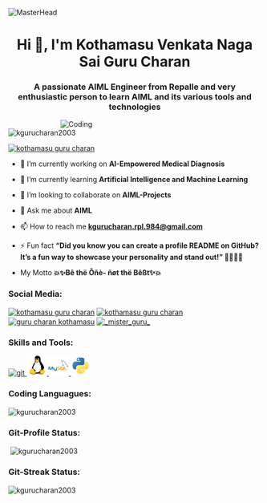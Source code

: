 ![MasterHead](https://user-images.githubusercontent.com/90236635/232446433-d5540fa2-fe28-4bb8-b929-cdb51fe61336.gif)
<h1 align="center">Hi 👋, I'm Kothamasu Venkata Naga Sai Guru Charan</h1>
<h3 align="center">A passionate AIML Engineer from Repalle and very enthusiastic person to learn AIML and its various tools and technologies</h3>
<img align="right" alt="Coding" width="400" src="https://i.pinimg.com/originals/17/a3/ef/17a3effbfcfc3e2fc1f23e512cff50bb.gif">
<p align="left"> <img src="https://komarev.com/ghpvc/?username=kgurucharan2003&label=Profile%20views&color=0e75b6&style=flat" alt="kgurucharan2003" /> </p>
<p align="left"> <a href="https://twitter.com/kothamasu guru charan" target="blank"><img src="https://img.shields.io/twitter/follow/kothamasu guru charan?logo=twitter&style=for-the-badge" alt="kothamasu guru charan" /></a> </p>

- 🔭 I’m currently working on **AI-Empowered Medical Diagnosis**

- 🌱 I’m currently learning **Artificial Intelligence and Machine Learning**

- 👯 I’m looking to collaborate on **AIML-Projects**

- 💬 Ask me about **AIML**

- 📫 How to reach me **kgurucharan.rpl.984@gmail.com**

- ⚡ Fun fact **“Did you know you can create a profile README on GitHub? It’s a fun way to showcase your personality and stand out!” 🚀👩‍💻🌟**

- My Motto **💥✨Bê thë Õñè- ñøt thë Bêßt✨💥**

<h3 align="left">Social Media:</h3>
<p align="left">
<a href="https://x.com/GuruKothamasu" target="blank"><img align="center" src="https://raw.githubusercontent.com/rahuldkjain/github-profile-readme-generator/master/src/images/icons/Social/twitter.svg" alt="kothamasu guru charan" height="30" width="40" /></a>
<a href="https://www.linkedin.com/in/kothamasu-guru-charan-747322280/" target="blank"><img align="center" src="https://raw.githubusercontent.com/rahuldkjain/github-profile-readme-generator/master/src/images/icons/Social/linked-in-alt.svg" alt="kothamasu guru charan" height="30" width="40" /></a>
<a href="https://www.facebook.com/profile.php?id=100023772909172" target="blank"><img align="center" src="https://raw.githubusercontent.com/rahuldkjain/github-profile-readme-generator/master/src/images/icons/Social/facebook.svg" alt="guru charan kothamasu" height="30" width="40" /></a>
<a href="https://instagram.com/_mister_guru_" target="blank"><img align="center" src="https://raw.githubusercontent.com/rahuldkjain/github-profile-readme-generator/master/src/images/icons/Social/instagram.svg" alt="_mister_guru_" height="30" width="40" /></a>
</p>

<h3 align="left">Skills and Tools:</h3>
<p align="left"> <a href="https://git-scm.com/" target="_blank" rel="noreferrer"> <img src="https://www.vectorlogo.zone/logos/git-scm/git-scm-icon.svg" alt="git" width="40" height="40"/> </a> <a href="https://www.linux.org/" target="_blank" rel="noreferrer"> <img src="https://raw.githubusercontent.com/devicons/devicon/master/icons/linux/linux-original.svg" alt="linux" width="40" height="40"/> </a> <a href="https://www.mysql.com/" target="_blank" rel="noreferrer"> <img src="https://raw.githubusercontent.com/devicons/devicon/master/icons/mysql/mysql-original-wordmark.svg" alt="mysql" width="40" height="40"/> </a> <a href="https://www.python.org" target="_blank" rel="noreferrer"> <img src="https://raw.githubusercontent.com/devicons/devicon/master/icons/python/python-original.svg" alt="python" width="40" height="40"/> </a> </p>

<h3 align="left">Coding Languagues:</h3>
<p><img align="center" src="https://github-readme-stats.vercel.app/api/top-langs?username=kgurucharan2003&show_icons=true&locale=en&layout=compact" alt="kgurucharan2003" /></p>
<h3 align="left">Git-Profile Status:</h3>
<p>&nbsp;<img align="center" src="https://github-readme-stats.vercel.app/api?username=kgurucharan2003&show_icons=true&locale=en" alt="kgurucharan2003" /></p>
<h3 align="left">Git-Streak Status:</h3>
<p><img align="center" src="https://github-readme-streak-stats.herokuapp.com/?user=kgurucharan2003&" alt="kgurucharan2003" /></p>
